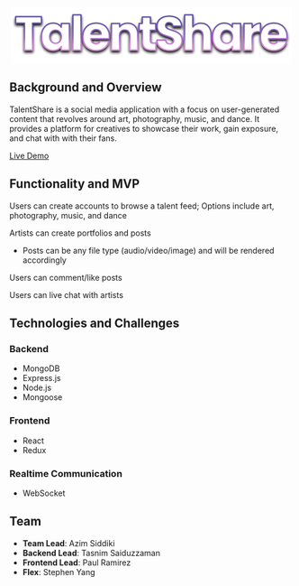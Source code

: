 <div align="center">
  <img src="frontend/src/assets/images/talentsharenavlogo.png" alt="logo" width="500" style="vertical-align:middle">
</div>

## Background and Overview
TalentShare is a social media application with a focus on user-generated content that revolves around art, photography, music, and dance. It provides a platform for creatives to showcase their work, gain exposure, and chat with with their fans.
 
[Live Demo](https://talentshare-aa.herokuapp.com/#/) 
 
## Functionality and MVP
 Users can create accounts to browse a talent feed; Options include art, photography, music, and dance
  
 Artists can create portfolios and posts
   * Posts can be any file type (audio/video/image) and will be rendered accordingly
  
 Users can comment/like posts
 
 Users can live chat with artists
 
## Technologies and Challenges
 ### Backend
  * MongoDB
  * Express.js
  * Node.js
  * Mongoose
  
 ### Frontend
  * React
  * Redux
  
 ### Realtime Communication
  * WebSocket


 
 
## Team 
  * **Team Lead**: Azim Siddiki
  * **Backend Lead**: Tasnim Saiduzzaman
  * **Frontend Lead**: Paul Ramirez
  * **Flex**: Stephen Yang
